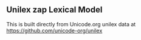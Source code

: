 Unilex zap Lexical Model
----------------------

This is built directly from Unicode.org unilex data at
https://github.com/unicode-org/unilex
